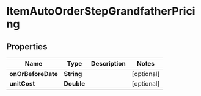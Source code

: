 
# ItemAutoOrderStepGrandfatherPricing

## Properties
Name | Type | Description | Notes
------------ | ------------- | ------------- | -------------
**onOrBeforeDate** | **String** |  |  [optional]
**unitCost** | **Double** |  |  [optional]



